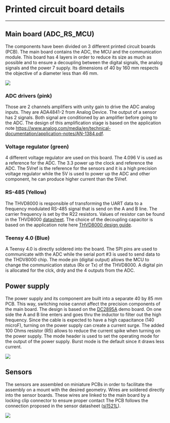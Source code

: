 # Printed circuit board details

----

## Main board (ADC_RS_MCU)

The components have been divided on 3 different printed circuit boards (PCB). The main board contains the ADC, the MCU and the communication module. This board has 4 layers in order to reduce its size as much as possible and to ensure a decoupling between the digital signals, the analog signals and the power 7 supply. Its dimensions of 40 by 160 mm respects the objective of a diameter less than 46 mm. 

![]([C:\Users\armer12\Documents\Github\Open-seismic-electrical-design\media\mainBoard.png](https://github.com/armercier/Open-seismic-electrical-design/blob/documentation/media/mainBoard.png))

### ADC drivers (pink)

Those are 2 channels amplifiers with unity gain to drive the ADC analog inputs. They are ADA4841-2 from Analog Device. The output of a sensor has 2 signals. Both signal are conditioned by an amplifier before going to the ADC. The design of this amplification stage is based on the application note https://www.analog.com/media/en/technical-documentation/application-notes/AN-1384.pdf.

### Voltage regulator (green)

4 different voltage regulator are used on this board. The 4.096 V is used as a reference for the ADC. The 3.3 power up the clock and reference the ADC. The 5Vref is the reference for the sensors and it is a high precision voltage regulator while the 5V is used to power up the ADC and other component, he can produce higher current than the 5Vref. 

### RS-485 (Yellow)

The THVD8000 is responsible of transforming the UART data to a frequency modulated RS-485 signal that is send on the A and B line. The carrier frequency is set by the R22 resistors. Values of resistor can be found in the THVD8000 [datasheet](https://www.ti.com/product/THVD8000?utm_source=google&utm_medium=cpc&utm_campaign=asc-int-null-prodfolderdynamic-cpc-pf-google-wwe&utm_content=prodfolddynamic&ds_k=DYNAMIC+SEARCH+ADS&DCM=yes&gclid=Cj0KCQjwof6WBhD4ARIsAOi65ajVA_-4Qv5Z8-NflDabHUv2FtYJd0RHMERMfylwqK505uBJHmn_EZ0aAl1MEALw_wcB&gclsrc=aw.ds). The choice of the decoupling capacitor is based on the application note here [THVD8000 design guide](https://www.ti.com/lit/an/slla496a/slla496a.pdf?ts=1658843537116&ref_url=https%253A%252F%252Fwww.ti.com%252Fproduct%252FTHVD8000%253Futm_source%253Dgoogle%2526utm_medium%253Dcpc%2526utm_campaign%253Dasc-int-null-prodfolderdynamic-cpc-pf-google-wwe%2526utm_content%253Dprodfolddynamic%2526ds_k%253DDYNAMIC%2BSEARCH%2BADS%2526DCM%253Dyes%2526gclid%253DCj0KCQjwof6WBhD4ARIsAOi65ajVA_-4Qv5Z8-NflDabHUv2FtYJd0RHMERMfylwqK505uBJHmn_EZ0aAl1MEALw_wcB%2526gclsrc%253Daw.ds).

### Teensy 4.0 (Blue)

A Teensy 4.0 is directly soldered into the board. The SPI pins are used to communicate with the ADC while the serial port #3 is used to send data to the THDV8000 chip. The mode pin (digital output) allows the MCU to change the communication status (Rx or Tx) of the THVD8000. A digital pin is allocated for the clck, drdy and the 4 outputs from the ADC.

## Power supply

The power supply and its component are built into a separate 40 by 85 mm PCB. This way, switching noise cannot affect the precision components of the main board. The design is based on the [DC2895A](https://www.analog.com/en/design-center/evaluation-hardware-and-software/evaluation-boards-kits/dc2895a.html#eb-overview) demo board. On one side the A and B line enters and goes thru the inductor to filter out the high frequency.  Since the cable is expected to have a high capacitance (140 microF), turning on the power supply can create a  current surge. The added 100 Ohms resistor (R5) allows to reduce the current spike when turning on the power supply. The mode header is used to set the operating mode for the output of the power supply. Burst mode is the default since it draws less current.

![]([C:\Users\armer12\Documents\Github\Open-seismic-electrical-design\media\power_supply.png](https://github.com/armercier/Open-seismic-electrical-design/blob/documentation/media/power_supply.png))





## Sensors

The sensors are assembled on miniature PCBs in order to facilitate the assembly on a mount with the desired geometry.  Wires are soldered directly into the sensor boards. These wires are linked to the main board by a locking clip connector to ensure proper contact The PCB follows the connection proposed in the sensor datasheet ([si1521L](https://www.silicondesigns.com/_files/ugd/3fcdcf_d6eb801b372f408bbba8180fd1f07cc7.pdf)). 



![]([C:\Users\armer12\Documents\Github\Open-seismic-electrical-design\media\sensor.png](https://github.com/armercier/Open-seismic-electrical-design/blob/documentation/media/sensor.png))
